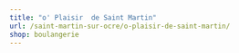 ```yaml
---
title: "o' Plaisir  de Saint Martin"
url: /saint-martin-sur-ocre/o-plaisir-de-saint-martin/
shop: boulangerie
---
```

